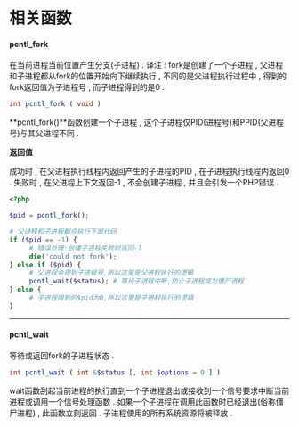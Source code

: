 # 相关函数

#### pcntl\_fork

在当前进程当前位置产生分支\(子进程\) . 译注 : fork是创建了一个子进程 , 父进程和子进程都从fork的位置开始向下继续执行 , 不同的是父进程执行过程中 , 得到的fork返回值为子进程号 , 而子进程得到的是0 .

```php
int pcntl_fork ( void )
```

**pcntl\_fork\(\)**函数创建一个子进程 , 这个子进程仅PID\(进程号\)和PPID\(父进程号\)与其父进程不同 .

**返回值**

成功时 , 在父进程执行线程内返回产生的子进程的PID , 在子进程执行线程内返回0 . 失败时 , 在父进程上下文返回-1 , 不会创建子进程 , 并且会引发一个PHP错误 .

```php
<?php

$pid = pcntl_fork();

# 父进程和子进程都会执行下面代码
if ($pid == -1) {
     # 错误处理:创建子进程失败时返回-1
     die('could not fork');
} else if ($pid) {
     # 父进程会得到子进程号,所以这里是父进程执行的逻辑
     pcntl_wait($status); # 等待子进程中断,防止子进程成为僵尸进程
} else {
     # 子进程得到的$pid为0,所以这里是子进程执行的逻辑
}
```

---

#### pcntl\_wait

等待或返回fork的子进程状态 . 

```php
int pcntl_wait ( int &$status [, int $options = 0 ] )
```

wait函数刮起当前进程的执行直到一个子进程退出或接收到一个信号要求中断当前进程或调用一个信号处理函数 . 如果一个子进程在调用此函数时已经退出\(俗称僵尸进程\) , 此函数立刻返回 . 子进程使用的所有系统资源将被释放 . 



